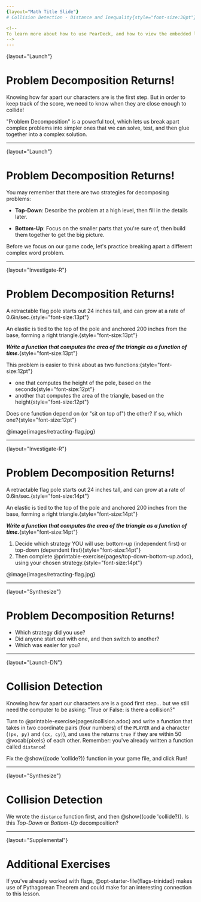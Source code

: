 ```yaml
---
{layout="Math Title Slide"}
# Collision Detection - Distance and Inequality{style="font-size:30pt"}

<!--
To learn more about how to use PearDeck, and how to view the embedded links on these slides without going into present mode visit https://help.peardeck.com/en
-->
---
```

{layout="Launch"}
# Problem Decomposition Returns! 

Knowing how far apart our characters are is the first step. But in order to keep track of the score, we need to know when they are close enough to collide!

"Problem Decomposition" is a powerful tool, which lets us break apart complex problems into simpler ones that we can solve, test, and then glue together into a complex solution.

---
{layout="Launch"}
# Problem Decomposition Returns! 

You may remember that there are two strategies for decomposing problems:

- __Top-Down__: Describe the problem at a high level, then fill in the details later.

- __Bottom-Up__: Focus on the smaller parts that you're sure of, then build them together to get the big picture.

Before we focus on our game code, let's practice breaking apart a different complex word problem.


---
{layout="Investigate-R"}
# Problem Decomposition Returns! 

A retractable flag pole starts out 24 inches tall, and can grow at a rate of 0.6in/sec.{style="font-size:13pt"} 

An elastic is tied to the top of the pole and anchored 200 inches from the base, forming a right triangle.{style="font-size:13pt"} 

__*Write a function that computes the area of the triangle as a function of time.*__{style="font-size:13pt"}


This problem is easier to think about as two functions:{style="font-size:12pt"}
* one that computes the height of the pole, based on the seconds{style="font-size:12pt"}
* another that computes the area of the triangle, based on the height{style="font-size:12pt"}

Does one function depend on (or "sit on top of") the other? If so, which one?{style="font-size:12pt"}

@image{images/retracting-flag.jpg}

<!--
1. Scaffolded discussion of this word problem continues on next slide
1. Does one function depend on (or "sit on top of") the other? If so, which one?
* _Yes - `area` depends on `height`._
-->

---
{layout="Investigate-R"}
# Problem Decomposition Returns! 

A retractable flag pole starts out 24 inches tall, and can grow at a rate of 0.6in/sec.{style="font-size:14pt"} 

An elastic is tied to the top of the pole and anchored 200 inches from the base, forming a right triangle.{style="font-size:14pt"} 

__*Write a function that computes the area of the triangle as a function of time.*__{style="font-size:14pt"}

1. Decide which strategy YOU will use: bottom-up (independent first) or top-down (dependent first){style="font-size:14pt"}
2. Then complete @printable-exercise{pages/top-down-bottom-up.adoc}, using your chosen strategy.{style="font-size:14pt"}

@image{images/retracting-flag.jpg}

---
{layout="Synthesize"}
# Problem Decomposition Returns! 

- Which strategy did you use?
- Did anyone start out with one, and then switch to another?
- Which was easier for you?

---
{layout="Launch-DN"}
# Collision Detection 

Knowing how far apart our characters are is a good first step... but we still need the computer to be asking: "True or False: is there a collision?"

Turn to @printable-exercise{pages/collision.adoc} and write a function that takes in two coordinate pairs (four numbers) of the `PLAYER` and a character (`(px, py)` and `(cx, cy)`), and uses the returns `true` if they are within 50 @vocab{pixels} of each other. Remember: you've already written a function called `distance`!

Fix the @show{(code 'collide?)} function in your game file, and click Run!

---
{layout="Synthesize"}
# Collision Detection 

We wrote the `distance` function first, and then @show{(code 'collide?)}. Is this *Top-Down* or *Bottom-Up* decomposition?

<!--
- Explicitly point out that this function is easy to write because we can _re-use_ the distance function.
- Connect this back to `profit`, `revenue`, `cost` and `onscreen` from @lesson-link{problem-decomposition}. Problem Decomposition is powerful!
-->

---
{layout="Supplemental"}
# Additional Exercises

If you've already worked with flags, @opt-starter-file{flags-trinidad}
makes use of Pythagorean Theorem and could make for an interesting connection to this lesson.
